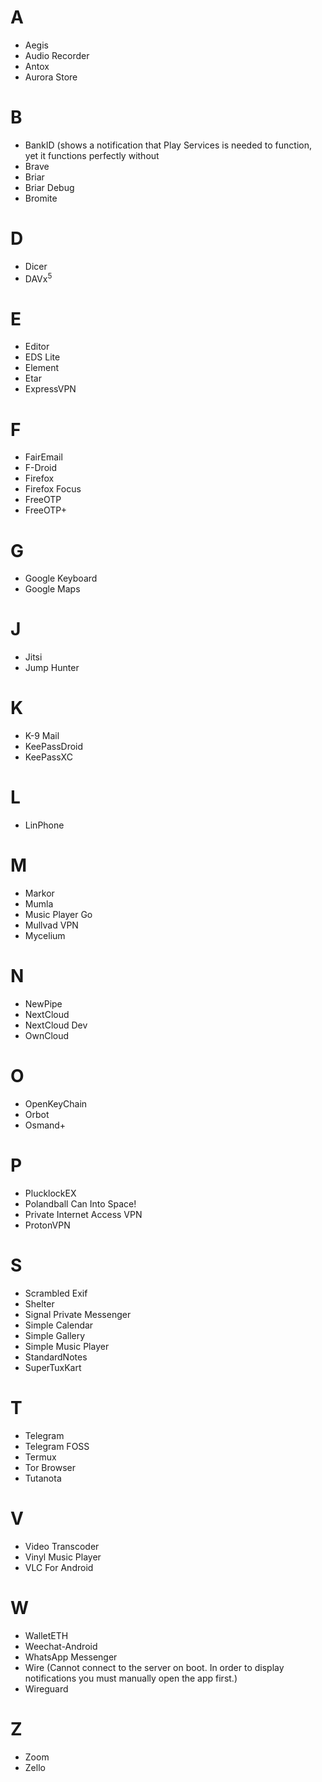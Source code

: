 # A
* Aegis
* Audio Recorder
* Antox
* Aurora Store
# B
* BankID (shows a notification that Play Services is needed to function, yet it functions perfectly without
* Brave
* Briar
* Briar Debug
* Bromite
# D
* Dicer
* DAVx<sup>5</sub>
# E
* Editor
* EDS Lite
* Element
* Etar
* ExpressVPN
# F
* FairEmail
* F-Droid
* Firefox
* Firefox Focus
* FreeOTP
* FreeOTP+
# G
* Google Keyboard
* Google Maps
# J
* Jitsi
* Jump Hunter
# K
* K-9 Mail
* KeePassDroid
* KeePassXC
# L
* LinPhone
# M
* Markor
* Mumla
* Music Player Go
* Mullvad VPN
* Mycelium
# N
* NewPipe
* NextCloud
* NextCloud Dev
* OwnCloud
# O
* OpenKeyChain
* Orbot
* Osmand+
# P
* PlucklockEX
* Polandball Can Into Space!
* Private Internet Access VPN
* ProtonVPN
# S
* Scrambled Exif
* Shelter
* Signal Private Messenger
* Simple Calendar
* Simple Gallery
* Simple Music Player
* StandardNotes
* SuperTuxKart
# T
* Telegram
* Telegram FOSS
* Termux
* Tor Browser
* Tutanota
# V
* Video Transcoder
* Vinyl Music Player
* VLC For Android
# W
* WalletETH
* Weechat-Android
* WhatsApp Messenger
* Wire (Cannot connect to the server on boot. In order to display notifications you must manually open the app first.)
* Wireguard
# Z
* Zoom
* Zello
